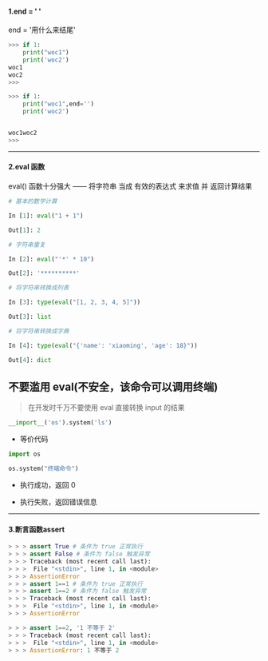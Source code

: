 #### 1.end = ' '

end = '用什么来结尾'

```py
>>> if 1:
    print("woc1")
    print('woc2')
woc1
woc2
>>> 
```

```py
>>> if 1:
    print("woc1",end='')
    print('woc2')


woc1woc2
>>> 
```

---

#### 2.eval 函数

eval() 函数十分强大 —— 将字符串 当成 有效的表达式 来求值 并 返回计算结果

```py
# 基本的数学计算

In [1]: eval("1 + 1")

Out[1]: 2

# 字符串重复

In [2]: eval("'*' * 10")

Out[2]: '**********'

# 将字符串转换成列表

In [3]: type(eval("[1, 2, 3, 4, 5]"))

Out[3]: list

# 将字符串转换成字典

In [4]: type(eval("{'name': 'xiaoming', 'age': 18}"))

Out[4]: dict
```

## 不要滥用 eval(不安全，该命令可以调用终端)

> 在开发时千万不要使用 eval 直接转换 input 的结果

```py
__import__('os').system('ls')
```

- 等价代码

```py
import os

os.system("终端命令")
```

- 执行成功，返回 0

- 执行失败，返回错误信息

---

#### 3.断言函数assert

```py
> > > assert True # 条件为 true 正常执行  
> > > assert False # 条件为 false 触发异常  
> > > Traceback (most recent call last):  
> > >  File "<stdin>", line 1, in <module>  
> > > AssertionError  
> > > assert 1==1 # 条件为 true 正常执行  
> > > assert 1==2 # 条件为 false 触发异常  
> > > Traceback (most recent call last):  
> > >  File "<stdin>", line 1, in <module>  
> > > AssertionError

> > > assert 1==2, '1 不等于 2'  
> > > Traceback (most recent call last):  
> > >  File "<stdin>", line 1, in <module>  
> > > AssertionError: 1 不等于 2
```
